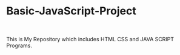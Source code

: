 # Basic-JavaScript-Project
<br>

This is My Repository which includes HTML CSS and JAVA SCRIPT Programs.
